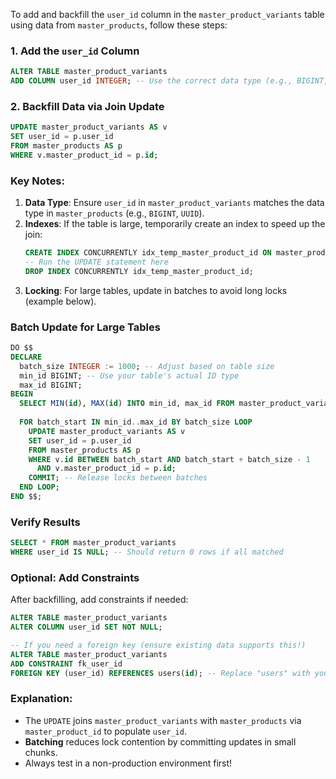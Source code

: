 To add and backfill the `user_id` column in the `master_product_variants` table using data from `master_products`, follow these steps:

### 1. Add the `user_id` Column
```sql
ALTER TABLE master_product_variants
ADD COLUMN user_id INTEGER; -- Use the correct data type (e.g., BIGINT, UUID) if different
```

### 2. Backfill Data via Join Update
```sql
UPDATE master_product_variants AS v
SET user_id = p.user_id
FROM master_products AS p
WHERE v.master_product_id = p.id;
```

### Key Notes:
1. **Data Type**: Ensure `user_id` in `master_product_variants` matches the data type in `master_products` (e.g., `BIGINT`, `UUID`).
2. **Indexes**: If the table is large, temporarily create an index to speed up the join:
   ```sql
   CREATE INDEX CONCURRENTLY idx_temp_master_product_id ON master_product_variants (master_product_id);
   -- Run the UPDATE statement here
   DROP INDEX CONCURRENTLY idx_temp_master_product_id;
   ```
3. **Locking**: For large tables, update in batches to avoid long locks (example below).

### Batch Update for Large Tables
```sql
DO $$
DECLARE
  batch_size INTEGER := 1000; -- Adjust based on table size
  min_id BIGINT; -- Use your table's actual ID type
  max_id BIGINT;
BEGIN
  SELECT MIN(id), MAX(id) INTO min_id, max_id FROM master_product_variants;
  
  FOR batch_start IN min_id..max_id BY batch_size LOOP
    UPDATE master_product_variants AS v
    SET user_id = p.user_id
    FROM master_products AS p
    WHERE v.id BETWEEN batch_start AND batch_start + batch_size - 1
      AND v.master_product_id = p.id;
    COMMIT; -- Release locks between batches
  END LOOP;
END $$;
```

### Verify Results
```sql
SELECT * FROM master_product_variants
WHERE user_id IS NULL; -- Should return 0 rows if all matched
```

### Optional: Add Constraints
After backfilling, add constraints if needed:
```sql
ALTER TABLE master_product_variants
ALTER COLUMN user_id SET NOT NULL;

-- If you need a foreign key (ensure existing data supports this!)
ALTER TABLE master_product_variants
ADD CONSTRAINT fk_user_id
FOREIGN KEY (user_id) REFERENCES users(id); -- Replace "users" with your user table
```

### Explanation:
- The `UPDATE` joins `master_product_variants` with `master_products` via `master_product_id` to populate `user_id`.
- **Batching** reduces lock contention by committing updates in small chunks.
- Always test in a non-production environment first!